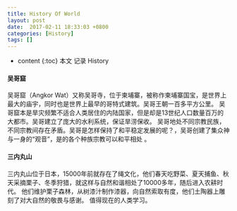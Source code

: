 ```yaml
---
title: History Of World
layout: post
date:  2017-02-11 18:33:03 +0800 
categories: [History]
tags: []
---
```



* content
{:toc}
本文 记录 History

#### 吴哥窟
吴哥窟（Angkor Wat）又称吴哥寺，位于柬埔寨，被称作柬埔寨国宝，是世界上最大的庙宇，同时也是世界上最早的哥特式建筑。吴哥王朝一百多平方公里。
吴哥窟本是旱灾频繁不适合人类居住的内陆国家，但是却是13世纪人口数量百万的大都市。吴哥建立了庞大的水利系统，保证旱涝保收。
吴哥地处不同宗教民族，不同宗教间存在矛盾。吴哥是怎样保持了和平稳定发展的呢？，吴哥创建了集众神与一身的“观音”，是的各个种族宗教可以和平相处 。

#### 三内丸山
三内丸山位于日本，15000年前就存在了绳文化，他们春天吃野菜、夏天捕鱼、秋天采摘栗子、冬季狩猎，就这样与自然和谐相处了10000多年，随后进入农耕时代。
他们维护栗子森林，从树漆汁制作漆器，向自然索取有度，他们土陶器上雕刻了对大自然的敬畏与感谢。
值得现在的人类学习。
